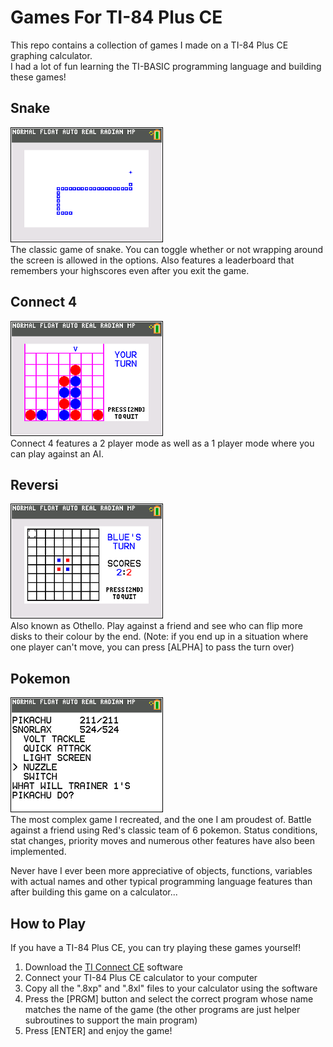 # Games For TI-84 Plus CE
This repo contains a collection of games I made on a TI-84 Plus CE graphing calculator.  
I had a lot of fun learning the TI-BASIC programming language and building these games!

## Snake
![Snake screenshot](SNAKE/screenshots/screenshot1.png "Snake")  
The classic game of snake. You can toggle whether or not wrapping around the screen is allowed in the options. Also features a leaderboard that remembers your highscores even after you exit the game.

## Connect 4
![Connect 4 screenshot](CONNECT4/screenshots/screenshot2.png "Connect 4")  
Connect 4 features a 2 player mode as well as a 1 player mode where you can play against an AI.

## Reversi
![Reversi screenshot](REVERSI/screenshots/screenshot1.png "Reversi")  
Also known as Othello. Play against a friend and see who can flip more disks to their colour by the end. (Note: if you end up in a situation where one player can't move, you can press [ALPHA] to pass the turn over)

## Pokemon
![Pokemon screenshot](POKEMON/screenshots/screenshot3.png "Pokemon")  
The most complex game I recreated, and the one I am proudest of. Battle against a friend using Red's classic team of 6 pokemon. Status conditions, stat changes, priority moves and numerous other features have also been implemented.  

Never have I ever been more appreciative of objects, functions, variables with actual names and other typical programming language features than after building this game on a calculator...

## How to Play
If you have a TI-84 Plus CE, you can try playing these games yourself!
1. Download the [TI Connect CE](https://education.ti.com/en/products/computer-software/ti-connect-ce-sw) software
2. Connect your TI-84 Plus CE calculator to your computer
3. Copy all the ".8xp" and ".8xl" files to your calculator using the software
4. Press the [PRGM] button and select the correct program whose name matches the name of the game (the other programs are just helper subroutines to support the main program)
5. Press [ENTER] and enjoy the game!